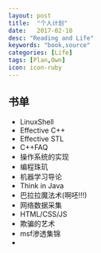 ```yaml
---
layout: post
title:  "个人计划"
date:   2017-02-10
desc: "Reading and Life"
keywords: "book,source"
categories: [Life]
tags: [Plan,Own]
icon: icon-ruby
---
```

## <b>书单</b>
* LinuxShell
* Effective C++
* Effective STL
* C++FAQ
* 操作系统的实现
* 编程珠玑
* 机器学习导论
* Think in Java
* 巴拉拉魔法术(啊呸!!!)
* 网络数据采集
* HTML/CSS/JS
* 欺骗的艺术
* msf渗透集锦
* 



